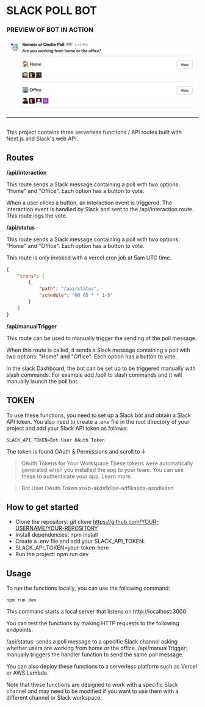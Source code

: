 # SLACK POLL BOT

### PREVIEW OF BOT IN ACTION

![bot](public/bot.png)

---

##

This project contains three serverless functions / API routes built with Next.js and Slack's web API.

## Routes

**/api/interaction**

This route sends a Slack message containing a poll with two options: "Home" and "Office". Each option has a button to vote.

When a user clicks a button, an interaction event is triggered. The interaction event is handled by Slack and sent to the /api/interaction route. This route logs the vote.

**/api/status**

This route sends a Slack message containing a poll with two options: "Home" and "Office". Each option has a button to vote.

This route is only invoked with a vercel cron job at 5am UTC time.

```json
{
	"crons": [
		{
			"path": "/api/status",
			"schedule": "00 05 * * 1-5"
		}
	]
}
```

**/api/manualTrigger**

This route can be used to manually trigger the sending of the poll message.

When this route is called, it sends a Slack message containing a poll with two options: "Home" and "Office". Each option has a button to vote.

In the slack Dashboard, the bot can be set up to be triggered manually with slash commands. For example add /poll to slash commands and it will manually launch the poll bot.

## TOKEN

To use these functions, you need to set up a Slack bot and obtain a Slack API token. You also need to create a .env file in the root directory of your project and add your Slack API token as follows:

```env
SLACK_API_TOKEN=Bot User OAuth Token
```

The token is found OAuth & Permissions and scroll to ↓

> OAuth Tokens for Your Workspace
> These tokens were automatically generated when you installed the app to your team. You can use these to authenticate your app. Learn more.

> Bot User OAuth Token
> xoxb-akdsfkllas-adflkasda-asndlkasn

## How to get started

- Clone the repository: git clone https://github.com/YOUR-USERNAME/YOUR-REPOSITORY
- Install dependencies: npm install
- Create a .env file and add your SLACK_API_TOKEN:
- SLACK_API_TOKEN=your-token-here
- Run the project: npm run dev

## Usage

To run the functions locally, you can use the following command:

```shell
npm run dev
```

This command starts a local server that listens on http://localhost:3000

You can test the functions by making HTTP requests to the following endpoints:

/api/status: sends a poll message to a specific Slack channel asking whether users are working from home or the office.
/api/manualTrigger: manually triggers the handler function to send the same poll message.

You can also deploy these functions to a serverless platform such as Vercel or AWS Lambda.

Note that these functions are designed to work with a specific Slack channel and may need to be modified if you want to use them with a different channel or Slack workspace.
